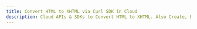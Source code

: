 ---title: Convert HTML to XHTML via Curl SDK in Clouddescription: Cloud APIs & SDKs to Convert HTML to XHTML. Also Create, Edit & Render Microsoft Word & OpenOffice documents in the Cloud.---